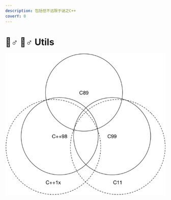 ```yaml
---
description: 包括但不远限于谜之C++
coverY: 0
---
```


# 🦸♂ 🦸♂  Utils

![](<../.gitbook/assets/image (2).png>)
